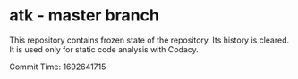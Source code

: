 # atk - master branch

This repository contains frozen state of the repository.
Its history is cleared. It is used only for static code
analysis with Codacy.

Commit Time: 1692641715